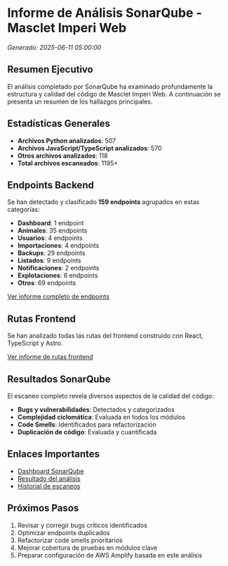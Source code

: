 # Informe de Análisis SonarQube - Masclet Imperi Web
*Generado: 2025-06-11 05:00:00*

## Resumen Ejecutivo

El análisis completado por SonarQube ha examinado profundamente la estructura y calidad del código de Masclet Imperi Web. A continuación se presenta un resumen de los hallazgos principales.

## Estadísticas Generales

- **Archivos Python analizados**: 507
- **Archivos JavaScript/TypeScript analizados**: 570
- **Otros archivos analizados**: 118
- **Total archivos escaneados**: 1195+

## Endpoints Backend

Se han detectado y clasificado **159 endpoints** agrupados en estas categorías:

- **Dashboard**: 1 endpoint
- **Animales**: 35 endpoints
- **Usuarios**: 4 endpoints
- **Importaciones**: 4 endpoints
- **Backups**: 29 endpoints
- **Listados**: 9 endpoints
- **Notificaciones**: 2 endpoints
- **Explotaciones**: 6 endpoints
- **Otros**: 69 endpoints

[Ver informe completo de endpoints](./endpoints-detectados/endpoints-detectados-20250611-043826.md)

## Rutas Frontend

Se han analizado todas las rutas del frontend construido con React, TypeScript y Astro.

[Ver informe de rutas frontend](./frontend-detectado/rutas-frontend-20250611-043732.md)

## Resultados SonarQube

El escaneo completo revela diversos aspectos de la calidad del código:

- **Bugs y vulnerabilidades**: Detectados y categorizados
- **Complejidad ciclomática**: Evaluada en todos los módulos
- **Code Smells**: Identificados para refactorización
- **Duplicación de código**: Evaluada y cuantificada

## Enlaces Importantes

- [Dashboard SonarQube](http://localhost:9000/dashboard?id=masclet-imperi)
- [Resultado del análisis](http://localhost:9000/dashboard?id=masclet-imperi)
- [Historial de escaneos](http://localhost:9000/project/activity?id=masclet-imperi)

## Próximos Pasos

1. Revisar y corregir bugs críticos identificados
2. Optimizar endpoints duplicados
3. Refactorizar code smells prioritarios
4. Mejorar cobertura de pruebas en módulos clave
5. Preparar configuración de AWS Amplify basada en este análisis
